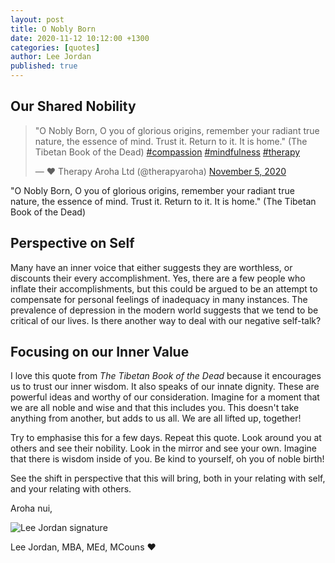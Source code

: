 ```yaml
---
layout: post
title: O Nobly Born
date: 2020-11-12 10:12:00 +1300
categories: [quotes]
author: Lee Jordan
published: true
---
```


<h2>Our Shared Nobility</h2>

<p><blockquote class="twitter-tweet"><p lang="en" dir="ltr">&quot;O Nobly Born, O you of glorious origins, remember your radiant true nature, the essence of mind. Trust it. Return to it. It is home.&quot; (The Tibetan Book of the Dead) <a href="https://twitter.com/hashtag/compassion?src=hash&amp;ref_src=twsrc%5Etfw">#compassion</a> <a href="https://twitter.com/hashtag/mindfulness?src=hash&amp;ref_src=twsrc%5Etfw">#mindfulness</a> <a href="https://twitter.com/hashtag/therapy?src=hash&amp;ref_src=twsrc%5Etfw">#therapy</a></p>&mdash; ❤️ Therapy Aroha Ltd (@therapyaroha) <a href="https://twitter.com/therapyaroha/status/1324453250813235200?ref_src=twsrc%5Etfw">November 5, 2020</a></blockquote> <script async src="https://platform.twitter.com/widgets.js" charset="utf-8"></script> </p>

<p>"O Nobly Born, O you of glorious origins, remember your radiant true nature, the essence of mind. Trust it. Return to it. It is home." (The Tibetan Book of the Dead)</p>

<h2>Perspective on Self</h2>

<p>Many have an inner voice that either suggests they are worthless, or discounts their every accomplishment. Yes, there are a few people who inflate their accomplishments, but this could be argued to be an attempt to compensate for personal feelings of inadequacy in many instances. The prevalence of depression in the modern world suggests that we tend to be critical of our lives. Is there another way to deal with our negative self-talk?</p>

<h2>Focusing on our Inner Value</h2>

<p>I love this quote from <i>The Tibetan Book of the Dead</i> because it encourages us to trust our inner wisdom. It also speaks of our innate dignity. These are powerful ideas and worthy of our consideration. Imagine for a moment that we are all noble and wise and that this includes you. This doesn't take anything from another, but adds to us all. We are all lifted up, together!</p>

<p>Try to emphasise this for a few days. Repeat this quote. Look around you at others and see their nobility. Look in the mirror and see your own. Imagine that there is wisdom inside of you. Be kind to yourself, oh you of noble birth!</p>

<p>See the shift in perspective that this will bring, both in your relating with self, and your relating with others.</p>

<p>Aroha nui,</p>

<img src="https://therapyaroha.com/public/assets/images/lee-jordan.png" alt="Lee Jordan signature">

Lee Jordan, MBA, MEd, MCouns ❤️